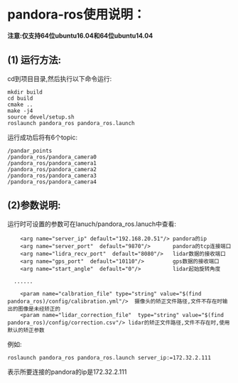 # pandora-ros使用说明：
**注意:仅支持64位ubuntu16.04和64位ubuntu14.04**
## (1) 运行方法:
cd到项目目录,然后执行以下命令运行:
```
mkdir build
cd build
cmake ..
make -j4
source devel/setup.sh
roslaunch pandora_ros pandora_ros.launch
```
运行成功后将有6个topic:
```
/pandar_points
/pandora_ros/pandora_camera0
/pandora_ros/pandora_camera1
/pandora_ros/pandora_camera2
/pandora_ros/pandora_camera3
/pandora_ros/pandora_camera4
```

## (2)参数说明:
运行时可设置的参数可在lanuch/pandora_ros.lanuch中查看:
```
	<arg name="server_ip" default="192.168.20.51"/> pandora的ip
	<arg name="server_port"  default="9870"/>       pandora的tcp连接端口
	<arg name="lidra_recv_port"  default="8080"/>   lidar数据的接收端口
	<arg name="gps_port"  default="10110"/>         gps数据的接收端口
	<arg name="start_angle"  default="0"/>          lidar起始旋转角度

  ......

	<param name="calbration_file" type="string" value="$(find pandora_ros)/config/calibration.yml"/>  摄像头的矫正文件路径,文件不存在时输出的图像是未经矫正的
	<param name="lidar_correction_file"  type="string" value="$(find pandora_ros)/config/correction.csv"/> lidar的矫正文件路径,文件不存在时,使用默认的矫正参数

```
例如:
```
roslaunch pandora_ros pandora_ros.launch server_ip:=172.32.2.111
```
表示所要连接的pandora的ip是172.32.2.111